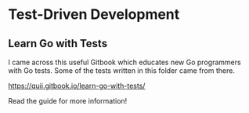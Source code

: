 # Test-Driven Development

## Learn Go with Tests

I came across this useful Gitbook which educates new Go programmers with Go tests. Some of the tests written in this folder came from there.

https://quii.gitbook.io/learn-go-with-tests/ 

Read the guide for more information!